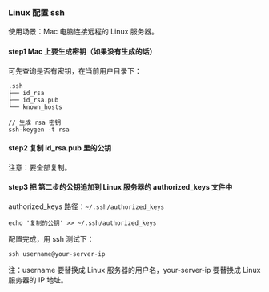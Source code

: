 ### Linux 配置 ssh

使用场景：Mac 电脑连接远程的 Linux 服务器。


#### step1 Mac 上要生成密钥（如果没有生成的话）

可先查询是否有密钥，在当前用户目录下：
```shell
.ssh
├── id_rsa
├── id_rsa.pub
└── known_hosts
```

```shell
// 生成 rsa 密钥
ssh-keygen -t rsa
```

#### step2 复制 id_rsa.pub 里的公钥

注意：要全部复制。

#### step3 把 第二步的公钥追加到 Linux 服务器的 authorized_keys 文件中

authorized_keys 路径：`~/.ssh/authorized_keys`

```shell
echo '复制的公钥' >> ~/.ssh/authorized_keys
```

配置完成，用 ssh 测试下：

``ssh username@your-server-ip``

注：username 要替换成 Linux 服务器的用户名，your-server-ip 要替换成 Linux 服务器的 IP 地址。

